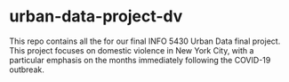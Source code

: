 # urban-data-project-dv
This repo contains all the for our final INFO 5430 Urban Data final project. This project focuses on domestic violence in New York City, with a particular emphasis on the months immediately following the COVID-19 outbreak.  
